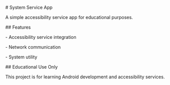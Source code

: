 \# System Service App



A simple accessibility service app for educational purposes.



\## Features

\- Accessibility service integration

\- Network communication

\- System utility



\## Educational Use Only

This project is for learning Android development and accessibility services.



